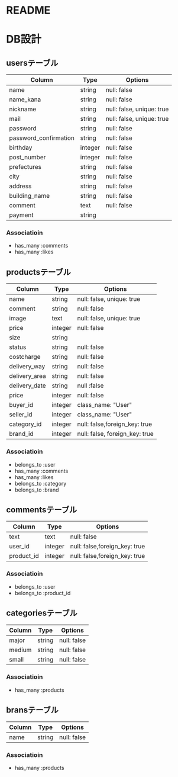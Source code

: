 # README

# DB設計
## usersテーブル

|Column|Type|Options|
|------|----|-------|
|name|string|null: false|
|name_kana|string|null: false|
|nickname|string|null: false, unique: true|
|mail|string|null: false, unique: true|
|password|string|null: false|
|password_confirmation|string|null: false|
|birthday|integer|null: false|
|post_number|integer|null: false|
|prefectures|string|null: false|
|city|string|null: false|
|address|string|null: false|
|building_name|string|null: false|
|comment|text|null: false|
|payment|string||

### Associatioin
- has_many :comments
- has_many :likes

## productsテーブル

|Column|Type|Options|
|------|----|-------|
|name|string|null: false, unique: true|
|comment|string|null: false|
|image|text|null: false, unique: true|
|price|integer|null: false|
|size|string||
|status|string|null: false|
|costcharge|string|null: false|
|delivery_way|string|null: false|
|delivery_area|string|null: false|
|delivery_date|string|null :false|
|price|integer|null: false|
|buyer_id|integer|class_name: "User"|
|seller_id|integer|class_name: "User"|
|category_id|integer|null: false,foreign_key: true|
|brand_id|integer|null: false, foreign_key: true|

### Associatioin
- belongs_to :user
- has_many :comments
- has_many :likes
- belongs_to :category
- belongs_to :brand

## commentsテーブル

|Column|Type|Options|
|------|----|-------|
|text|text|null: false|
|user_id|integer|null: false,foreign_key: true|
|product_id|integer|null: false,foreign_key: true|

### Associatioin
- belongs_to :user
- belongs_to :product_id

## categoriesテーブル

|Column|Type|Options|
|------|----|-------|
|major|string|null: false|
|medium|string|null: false|
|small|string|null: false|

### Associatioin
- has_many :products

## bransテーブル

|Column|Type|Options|
|------|----|-------|
|name|string|null: false|

### Associatioin
- has_many :products

